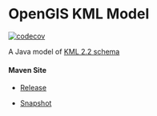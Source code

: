 # OpenGIS KML Model

[![codecov](https://codecov.io/gh/bremersee/kml-model/branch/develop/graph/badge.svg)](https://codecov.io/gh/bremersee/kml-model)

A Java model of [KML 2.2 schema](http://www.opengis.net/kml/2.2)

#### Maven Site

- [Release](https://bremersee.github.io/kml-model/index.html)

- [Snapshot](https://nexus.bremersee.org/repository/maven-sites/kml-model/3.2.0-SNAPSHOT/index.html)
